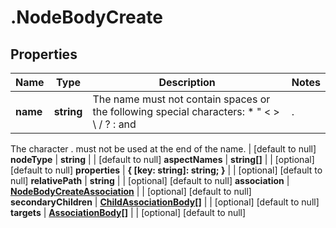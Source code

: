 # .NodeBodyCreate

## Properties
Name | Type | Description | Notes
------------ | ------------- | ------------- | -------------
**name** | **string** | The name must not contain spaces or the following special characters: * \" < > \\ / ? : and |.
The character . must not be used at the end of the name.
 | [default to null]
**nodeType** | **string** |  | [default to null]
**aspectNames** | **string[]** |  | [optional] [default to null]
**properties** | **{ [key: string]: string; }** |  | [optional] [default to null]
**relativePath** | **string** |  | [optional] [default to null]
**association** | [**NodeBodyCreateAssociation**](NodeBodyCreateAssociation.md) |  | [optional] [default to null]
**secondaryChildren** | [**ChildAssociationBody[]**](ChildAssociationBody.md) |  | [optional] [default to null]
**targets** | [**AssociationBody[]**](AssociationBody.md) |  | [optional] [default to null]


